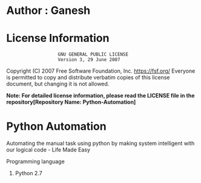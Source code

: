 # Author : Ganesh

# License Information
                       GNU GENERAL PUBLIC LICENSE
                       Version 3, 29 June 2007

 Copyright (C) 2007 Free Software Foundation, Inc. <https://fsf.org/>
 Everyone is permitted to copy and distribute verbatim copies
 of this license document, but changing it is not allowed.
 
**Note: For detailed license information, please read the LICENSE file in the repository[Repository Name: Python-Automation]**

# Python Automation

Automating the manual task using python by making system intelligent with our logical code - Life Made Easy

Programming language
  1. Python 2.7
